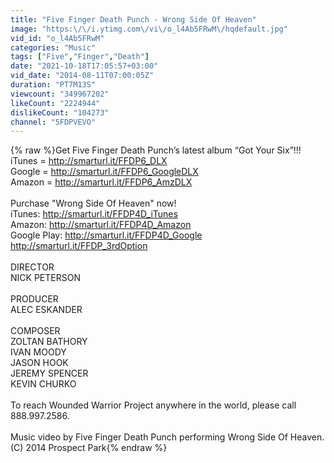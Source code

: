 ```yaml
---
title: "Five Finger Death Punch - Wrong Side Of Heaven"
image: "https:\/\/i.ytimg.com\/vi\/o_l4Ab5FRwM\/hqdefault.jpg"
vid_id: "o_l4Ab5FRwM"
categories: "Music"
tags: ["Five","Finger","Death"]
date: "2021-10-18T17:05:57+03:00"
vid_date: "2014-08-11T07:00:05Z"
duration: "PT7M13S"
viewcount: "349967202"
likeCount: "2224944"
dislikeCount: "104273"
channel: "5FDPVEVO"
---
```

{% raw %}Get Five Finger Death Punch’s latest album “Got Your Six”!!!<br />iTunes = <a rel="nofollow" target="blank" href="http://smarturl.it/FFDP6_DLX">http://smarturl.it/FFDP6_DLX</a> <br />Google = <a rel="nofollow" target="blank" href="http://smarturl.it/FFDP6_GoogleDLX">http://smarturl.it/FFDP6_GoogleDLX</a> <br />Amazon = <a rel="nofollow" target="blank" href="http://smarturl.it/FFDP6_AmzDLX">http://smarturl.it/FFDP6_AmzDLX</a> <br /><br />Purchase &quot;Wrong Side Of Heaven&quot; now!<br />iTunes: <a rel="nofollow" target="blank" href="http://smarturl.it/FFDP4D_iTunes">http://smarturl.it/FFDP4D_iTunes</a><br />Amazon: <a rel="nofollow" target="blank" href="http://smarturl.it/FFDP4D_Amazon">http://smarturl.it/FFDP4D_Amazon</a><br />Google Play: <a rel="nofollow" target="blank" href="http://smarturl.it/FFDP4D_Google">http://smarturl.it/FFDP4D_Google</a><br /><a rel="nofollow" target="blank" href="http://smarturl.it/FFDP_3rdOption">http://smarturl.it/FFDP_3rdOption</a><br /><br />DIRECTOR<br />NICK PETERSON<br /><br />PRODUCER<br />ALEC ESKANDER<br /><br />COMPOSER<br />ZOLTAN BATHORY<br />IVAN MOODY<br />JASON HOOK<br />JEREMY SPENCER<br />KEVIN CHURKO<br /><br />To reach Wounded Warrior Project anywhere in the world, please call 888.997.2586.<br /><br />Music video by Five Finger Death Punch performing Wrong Side Of Heaven. (C) 2014 Prospect Park{% endraw %}

